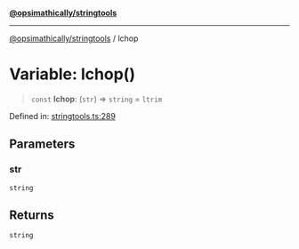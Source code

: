 [**@opsimathically/stringtools**](../README.md)

***

[@opsimathically/stringtools](../README.md) / lchop

# Variable: lchop()

> `const` **lchop**: (`str`) => `string` = `ltrim`

Defined in: [stringtools.ts:289](https://github.com/opsimathically/stringtools/blob/8553a0fba449ff4067d02e836a6aaae8b3b70c57/src/stringtools.ts#L289)

## Parameters

### str

`string`

## Returns

`string`
